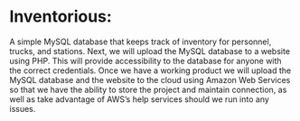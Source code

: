 # Inventorious:
  A simple MySQL database that keeps track of inventory for personnel, trucks, and stations. Next, we will upload the MySQL database to a website using PHP. This will provide accessibility to the database for anyone with the correct credentials. Once we have a working product we will upload the MySQL database and the website to the cloud using Amazon Web Services so that we have the ability to store the project and maintain connection, as well as take advantage of AWS’s help services should we run into any issues.
